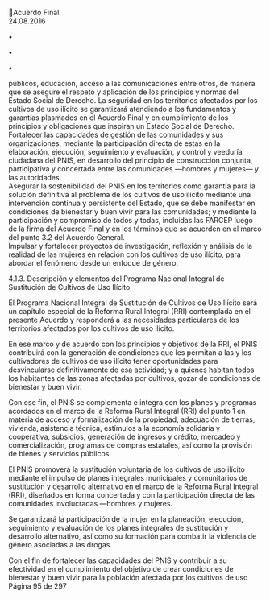 Acuerdo Final  
24.08.2016  


•

•

•

públicos, educación, acceso a las comunicaciones entre otros,  de manera que se asegure el 
respeto y aplicación de los principios y normas del Estado Social de Derecho. La seguridad en 
los  territorios  afectados  por  los  cultivos  de  uso  ilícito  se  garantizará  atendiendo  a  los 
fundamentos y garantías plasmados en el Acuerdo Final y en cumplimiento de los principios y 
obligaciones que inspiran un Estado Social de Derecho.  
Fortalecer las capacidades de gestión de las comunidades y sus organizaciones, mediante la 
participación directa de estas en la elaboración, ejecución, seguimiento y evaluación, y control 
y  veeduría  ciudadana  del  PNIS,  en  desarrollo  del  principio  de  construcción  conjunta, 
participativa y concertada entre las comunidades —hombres y mujeres— y las autoridades.  
Asegurar la sostenibilidad del PNIS en los territorios como garantía para la solución definitiva 
al problema de los cultivos de uso ilícito mediante una intervención continua y persistente del 
Estado,  que  se  debe  manifestar  en  condiciones  de  bienestar  y  buen  vivir  para  las 
comunidades; y mediante la participación y compromiso de todos y todas, incluidas las FARCEP luego de la firma del Acuerdo Final y en los términos que se acuerden en el marco del punto 
3.2 del Acuerdo General.  
Impulsar  y  fortalecer  proyectos  de  investigación,  reflexión  y  análisis  de  la  realidad  de  las 
mujeres en relación con los cultivos de uso ilícito, para abordar el fenómeno desde un enfoque 
de género. 

 
4.1.3. Descripción y elementos del Programa Nacional Integral de Sustitución de Cultivos de Uso Ilícito 
 
El  Programa  Nacional  Integral  de  Sustitución  de  Cultivos  de  Uso  Ilícito  será  un  capítulo  especial  de  la 
Reforma  Rural  Integral  (RRI)  contemplada  en  el  presente  Acuerdo  y  responderá  a  las  necesidades 
particulares de los territorios afectados por los cultivos de uso ilícito.   
 
En ese marco y de acuerdo con los principios y objetivos de la RRI, el PNIS contribuirá con la generación 
de condiciones que les permitan a las y los cultivadores de cultivos de uso ilícito tener oportunidades para 
desvincularse definitivamente de  esa actividad; y  a quienes habitan todos los habitantes de  las zonas 
afectadas por cultivos, gozar de condiciones de bienestar y buen vivir.  
 
Con ese fin, el PNIS se complementa e integra con los planes y programas acordados en el marco de la 
Reforma Rural Integral (RRI) del punto 1 en materia de acceso y formalización de la propiedad, adecuación 
de  tierras,  vivienda,  asistencia  técnica,  estímulos  a  la  economía  solidaria  y  cooperativa,  subsidios, 
generación de ingresos y crédito, mercadeo y comercialización, programas de compras estatales, así como 
la provisión de bienes y servicios públicos.  
 
El PNIS promoverá la sustitución voluntaria de los cultivos de uso ilícito mediante el impulso de planes 
integrales municipales y comunitarios de sustitución y desarrollo alternativo en el marco de la Reforma 
Rural  Integral  (RRI),  diseñados  en  forma  concertada  y  con  la  participación  directa  de  las  comunidades 
involucradas —hombres y mujeres.  
 
Se garantizará la participación de la mujer en la planeación, ejecución, seguimiento y evaluación de los 
planes integrales de sustitución y desarrollo alternativo, así como su formación para combatir la violencia 
de género asociadas a las drogas. 
 
Con el fin de fortalecer las capacidades del PNIS y contribuir a su  efectividad en  el cumplimiento del 
objetivo de crear condiciones de bienestar y buen vivir para la población afectada por los cultivos de uso 
Página 95 de 297 
 

